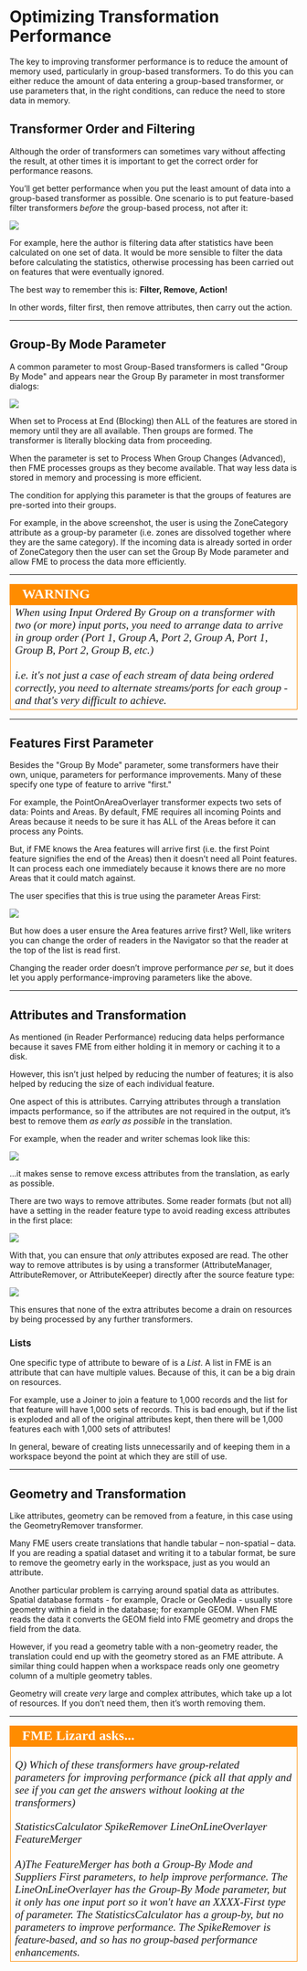 # Optimizing Transformation Performance #

The key to improving transformer performance is to reduce the amount of memory used, particularly in group-based transformers. To do this you can either reduce the amount of data entering a group-based transformer, or use parameters that, in the right conditions, can reduce the need to store data in memory.


## Transformer Order and Filtering ##

Although the order of transformers can sometimes vary without affecting the result, at other times it is important to get the correct order for performance reasons.

You’ll get better performance when you put the least amount of data into a group-based transformer as possible. One scenario is to put feature-based filter transformers *before* the group-based process, not after it:

![](./Images/Img2.020.TransformerPerformanceCanvasOrder.png)

For example, here the author is filtering data after statistics have been calculated on one set of data. It would be more sensible to filter the data before calculating the statistics, otherwise processing has been carried out on features that were eventually ignored.

The best way to remember this is: **Filter, Remove, Action!**

In other words, filter first, then remove attributes, then carry out the action.

---

## Group-By Mode Parameter ##

A common parameter to most Group-Based transformers is called "Group By Mode" and appears near the Group By parameter in most transformer dialogs:

![](./Images/Img2.021.TransformerPerformanceGroupedFeatureParam.png)

When set to Process at End (Blocking) then ALL of the features are stored in memory until they are all available. Then groups are formed. The transformer is literally blocking data from proceeding. 

When the parameter is set to Process When Group Changes (Advanced), then FME processes groups as they become available. That way less data is stored in memory and processing is more efficient.

The condition for applying this parameter is that the groups of features are pre-sorted into their groups. 

For example, in the above screenshot, the user is using the ZoneCategory attribute as a group-by parameter (i.e. zones are dissolved together where they are the same category). If the incoming data is already sorted in order of ZoneCategory then the user can set the Group By Mode parameter and allow FME to process the data more efficiently.

---

<!--Warning Section--> 

<table style="border-spacing: 0px">
<tr>
<td style="vertical-align:middle;background-color:darkorange;border: 2px solid darkorange">
<i class="fa fa-exclamation-triangle fa-lg fa-pull-left fa-fw" style="color:white;padding-right: 12px;vertical-align:text-top"></i>
<span style="color:white;font-size:x-large;font-weight: bold;font-family:serif">WARNING</span>
</td>
</tr>

<tr>
<td style="border: 1px solid darkorange">
<span style="font-family:serif; font-style:italic; font-size:larger">
When using Input Ordered By Group on a transformer with two (or more) input ports, you need to arrange data to arrive in group order (Port 1, Group A, Port 2, Group A, Port 1, Group B, Port 2, Group B, etc.)
<br><br>i.e. it's not just a case of each stream of data being ordered correctly, you need to alternate streams/ports for each group - and that's very difficult to achieve.
</span>
</td>
</tr>
</table>

---

## Features First Parameter ##

Besides the "Group By Mode" parameter, some transformers have their own, unique, parameters for performance improvements. Many of these specify one type of feature to arrive "first."

For example, the PointOnAreaOverlayer transformer expects two sets of data: Points and Areas. By default, FME requires all incoming Points and Areas because it needs to be sure it has ALL of the Areas before it can process any Points.

But, if FME knows the Area features will arrive first (i.e. the first Point feature signifies the end of the Areas) then it doesn’t need all Point features. It can process each one immediately because it knows there are no more Areas that it could match against.

The user specifies that this is true using the parameter Areas First:

![](./Images/Img2.022.TransformerPerformanceNeighborsFirst.png)

But how does a user ensure the Area features arrive first? Well, like writers you can change the order of readers in the Navigator so that the reader at the top of the list is read first.

Changing the reader order doesn’t improve performance *per se*, but it does let you apply performance-improving parameters like the above.

---

## Attributes and Transformation ##

As mentioned (in Reader Performance) reducing data helps performance because it saves FME from either holding it in memory or caching it to a disk.

However, this isn’t just helped by reducing the number of features; it is also helped by reducing the size of each individual feature.

One aspect of this is attributes. Carrying attributes through a translation impacts performance, so if the attributes are not required in the output, it’s best to remove them *as early as possible* in the translation.

For example, when the reader and writer schemas look like this:

![](./Images/Img2.023.TransformerPerformanceAttrsSourceSchema.png)

...it makes sense to remove excess attributes from the translation, as early as possible. 

There are two ways to remove attributes. Some reader formats (but not all) have a setting in the reader feature type to avoid reading excess attributes in the first place:

![](./Images/Img2.024.TransformerPerformanceReadAttrs.png)

With that, you can ensure that *only* attributes exposed are read. The other way to remove attributes is by using a transformer (AttributeManager, AttributeRemover, or AttributeKeeper) directly after the source feature type:

![](./Images/Img2.025.TransformerPerformanceRemovingAttrs.png)

This ensures that none of the extra attributes become a drain on resources by being processed by any further transformers.

### Lists ###

One specific type of attribute to beware of is a *List*. A list in FME is an attribute that can have multiple values. Because of this, it can be a big drain on resources.

For example, use a Joiner to join a feature to 1,000 records and the list for that feature will have 1,000 sets of records. This is bad enough, but if the list is exploded and all of the original attributes kept, then there will be 1,000 features each with 1,000 sets of attributes!

In general, beware of creating lists unnecessarily and of keeping them in a workspace beyond the point at which they are still of use.

---

## Geometry and Transformation ##

Like attributes, geometry can be removed from a feature, in this case using the GeometryRemover transformer.

Many FME users create translations that handle tabular – non-spatial – data. If you are reading a spatial dataset and writing it to a tabular format, be sure to remove the geometry early in the workspace, just as you would an attribute.

Another particular problem is carrying around spatial data as attributes. Spatial database formats - for example, Oracle or GeoMedia - usually store geometry within a field in the database; for example GEOM. When FME reads the data it converts the GEOM field into FME geometry and drops the field from the data.

However, if you read a geometry table with a non-geometry reader, the translation could end up with the geometry stored as an FME attribute. A similar thing could happen when a workspace reads only one geometry column of a multiple geometry tables.

Geometry will create *very* large and complex attributes, which take up a lot of resources. If you don’t need them, then it’s worth removing them.

---

<table style="border-spacing: 0px">
<tr>
<td style="vertical-align:middle;background-color:darkorange;border: 2px solid darkorange">
<i class="fa fa-quote-left fa-lg fa-pull-left fa-fw" style="color:white;padding-right: 12px;vertical-align:text-top"></i>
<span style="color:white;font-size:x-large;font-weight: bold;font-family:serif">FME Lizard asks...</span>
</td>
</tr>

<tr>
<td style="border: 1px solid darkorange">
<span style="font-family:serif; font-style:italic; font-size:larger">

<quiz name="">
  <question multiple>
    <p>
      Q) Which of these transformers have group-related parameters for improving performance (pick all that apply and see if you can get the answers without looking at the transformers)
    </p>
    <answer>StatisticsCalculator</answer>
    <answer>SpikeRemover</answer>
    <answer correct>LineOnLineOverlayer</answer>
    <answer correct>FeatureMerger</answer>
    <br><br><explanation>A)The FeatureMerger has both a Group-By Mode and Suppliers First parameters, to help improve performance. The LineOnLineOverlayer has the Group-By Mode parameter, but it only has one input port so it won't have an XXXX-First type of parameter. The StatisticsCalculator has a group-by, but no parameters to improve performance. The SpikeRemover is feature-based, and so has no group-based performance enhancements.</explanation>
  </question>
</quiz>
</tr>
</table>
